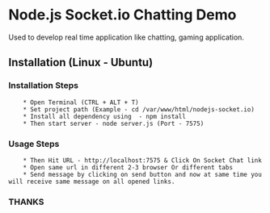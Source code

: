 # Node.js Socket.io Chatting Demo

Used to develop real time application like chatting, gaming application.

## Installation (Linux - Ubuntu)

###  Installation Steps 
```npmjs
    * Open Terminal (CTRL + ALT + T)
    * Set project path (Example - cd /var/www/html/nodejs-socket.io)
    * Install all dependency using  - npm install
    * Then start server - node server.js (Port - 7575)
```

###  Usage Steps 
```shell
    * Then Hit URL - http://localhost:7575 & Click On Socket Chat link
    * Open same url in different 2-3 browser Or different tabs
    * Send message by clicking on send button and now at same time you will receive same message on all opened links.
```


### THANKS 